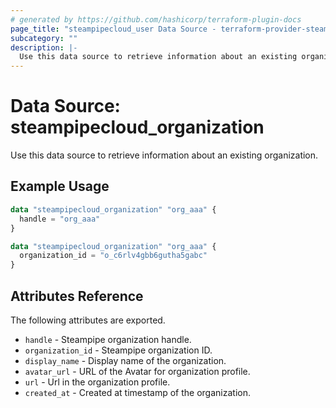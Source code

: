 ```yaml
---
# generated by https://github.com/hashicorp/terraform-plugin-docs
page_title: "steampipecloud_user Data Source - terraform-provider-steampipecloud"
subcategory: ""
description: |-
  Use this data source to retrieve information about an existing organization.
---
```


# Data Source: steampipecloud_organization

Use this data source to retrieve information about an existing organization.

## Example Usage

```terraform
data "steampipecloud_organization" "org_aaa" {
  handle = "org_aaa"
}
```

```terraform
data "steampipecloud_organization" "org_aaa" {
  organization_id = "o_c6rlv4gbb6gutha5gabc"
}
```

## Attributes Reference

The following attributes are exported.

- `handle` - Steampipe organization handle.
- `organization_id` - Steampipe organization ID.
- `display_name` - Display name of the organization.
- `avatar_url` - URL of the Avatar for organization profile.
- `url` - Url in the organization profile.
- `created_at` - Created at timestamp of the organization.
